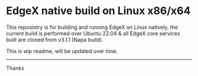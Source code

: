 # EdgeX native build on Linux x86/x64

This reposiotry is for building and running EdgeX on Linux natively, the current build is performed over Ubuntu 22.04 & all EdgeX core services built are cloned from v3.1.1 (Napa build).

This is wip readme, will be updated over time.

---
Thanks
